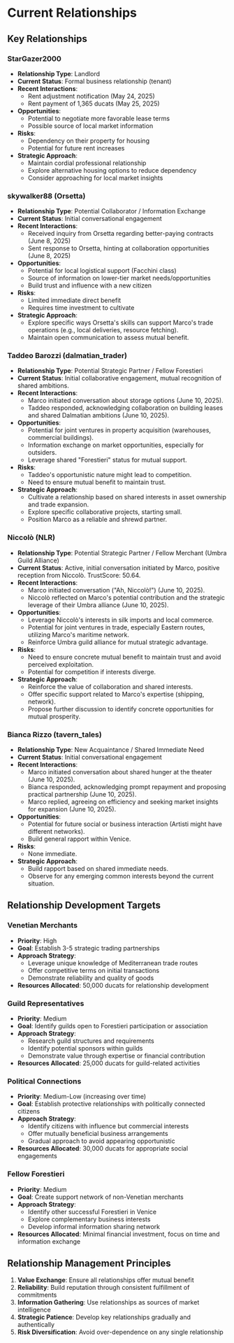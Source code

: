 # Current Relationships

## Key Relationships

### StarGazer2000
- **Relationship Type**: Landlord
- **Current Status**: Formal business relationship (tenant)
- **Recent Interactions**: 
  - Rent adjustment notification (May 24, 2025)
  - Rent payment of 1,365 ducats (May 25, 2025)
- **Opportunities**:
  - Potential to negotiate more favorable lease terms
  - Possible source of local market information
- **Risks**:
  - Dependency on their property for housing
  - Potential for future rent increases
- **Strategic Approach**:
  - Maintain cordial professional relationship
  - Explore alternative housing options to reduce dependency
  - Consider approaching for local market insights

### skywalker88 (Orsetta)
- **Relationship Type**: Potential Collaborator / Information Exchange
- **Current Status**: Initial conversational engagement
- **Recent Interactions**:
  - Received inquiry from Orsetta regarding better-paying contracts (June 8, 2025)
  - Sent response to Orsetta, hinting at collaboration opportunities (June 8, 2025)
- **Opportunities**:
  - Potential for local logistical support (Facchini class)
  - Source of information on lower-tier market needs/opportunities
  - Build trust and influence with a new citizen
- **Risks**:
  - Limited immediate direct benefit
  - Requires time investment to cultivate
- **Strategic Approach**:
  - Explore specific ways Orsetta's skills can support Marco's trade operations (e.g., local deliveries, resource fetching).
  - Maintain open communication to assess mutual benefit.

### Taddeo Barozzi (dalmatian_trader)
- **Relationship Type**: Potential Strategic Partner / Fellow Forestieri
- **Current Status**: Initial collaborative engagement, mutual recognition of shared ambitions.
- **Recent Interactions**:
    - Marco initiated conversation about storage options (June 10, 2025).
    - Taddeo responded, acknowledging collaboration on building leases and shared Dalmatian ambitions (June 10, 2025).
- **Opportunities**:
    - Potential for joint ventures in property acquisition (warehouses, commercial buildings).
    - Information exchange on market opportunities, especially for outsiders.
    - Leverage shared "Forestieri" status for mutual support.
- **Risks**:
    - Taddeo's opportunistic nature might lead to competition.
    - Need to ensure mutual benefit to maintain trust.
- **Strategic Approach**:
    - Cultivate a relationship based on shared interests in asset ownership and trade expansion.
    - Explore specific collaborative projects, starting small.
    - Position Marco as a reliable and shrewd partner.

### Niccolò (NLR)
- **Relationship Type**: Potential Strategic Partner / Fellow Merchant (Umbra Guild Alliance)
- **Current Status**: Active, initial conversation initiated by Marco, positive reception from Niccolò. TrustScore: 50.64.
- **Recent Interactions**:
    - Marco initiated conversation ("Ah, Niccolò!") (June 10, 2025).
    - Niccolò reflected on Marco's potential contribution and the strategic leverage of their Umbra alliance (June 10, 2025).
- **Opportunities**:
    - Leverage Niccolò's interests in silk imports and local commerce.
    - Potential for joint ventures in trade, especially Eastern routes, utilizing Marco's maritime network.
    - Reinforce Umbra guild alliance for mutual strategic advantage.
- **Risks**:
    - Need to ensure concrete mutual benefit to maintain trust and avoid perceived exploitation.
    - Potential for competition if interests diverge.
- **Strategic Approach**:
    - Reinforce the value of collaboration and shared interests.
    - Offer specific support related to Marco's expertise (shipping, network).
    - Propose further discussion to identify concrete opportunities for mutual prosperity.

### Bianca Rizzo (tavern_tales)
- **Relationship Type**: New Acquaintance / Shared Immediate Need
- **Current Status**: Initial conversational engagement
- **Recent Interactions**:
  - Marco initiated conversation about shared hunger at the theater (June 10, 2025).
  - Bianca responded, acknowledging prompt repayment and proposing practical partnership (June 10, 2025).
  - Marco replied, agreeing on efficiency and seeking market insights for expansion (June 10, 2025).
- **Opportunities**:
  - Potential for future social or business interaction (Artisti might have different networks).
  - Build general rapport within Venice.
- **Risks**:
  - None immediate.
- **Strategic Approach**:
  - Build rapport based on shared immediate needs.
  - Observe for any emerging common interests beyond the current situation.

## Relationship Development Targets

### Venetian Merchants
- **Priority**: High
- **Goal**: Establish 3-5 strategic trading partnerships
- **Approach Strategy**:
  - Leverage unique knowledge of Mediterranean trade routes
  - Offer competitive terms on initial transactions
  - Demonstrate reliability and quality of goods
- **Resources Allocated**: 50,000 ducats for relationship development

### Guild Representatives
- **Priority**: Medium
- **Goal**: Identify guilds open to Forestieri participation or association
- **Approach Strategy**:
  - Research guild structures and requirements
  - Identify potential sponsors within guilds
  - Demonstrate value through expertise or financial contribution
- **Resources Allocated**: 25,000 ducats for guild-related activities

### Political Connections
- **Priority**: Medium-Low (increasing over time)
- **Goal**: Establish protective relationships with politically connected citizens
- **Approach Strategy**:
  - Identify citizens with influence but commercial interests
  - Offer mutually beneficial business arrangements
  - Gradual approach to avoid appearing opportunistic
- **Resources Allocated**: 30,000 ducats for appropriate social engagements

### Fellow Forestieri
- **Priority**: Medium
- **Goal**: Create support network of non-Venetian merchants
- **Approach Strategy**:
  - Identify other successful Forestieri in Venice
  - Explore complementary business interests
  - Develop informal information sharing network
- **Resources Allocated**: Minimal financial investment, focus on time and information exchange

## Relationship Management Principles
1. **Value Exchange**: Ensure all relationships offer mutual benefit
2. **Reliability**: Build reputation through consistent fulfillment of commitments
3. **Information Gathering**: Use relationships as sources of market intelligence
4. **Strategic Patience**: Develop key relationships gradually and authentically
5. **Risk Diversification**: Avoid over-dependence on any single relationship
